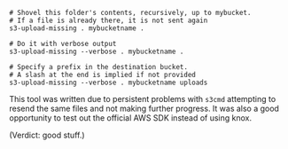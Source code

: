 ```
# Shovel this folder's contents, recursively, up to mybucket.
# If a file is already there, it is not sent again
s3-upload-missing . mybucketname .

# Do it with verbose output
s3-upload-missing --verbose . mybucketname .

# Specify a prefix in the destination bucket.
# A slash at the end is implied if not provided
s3-upload-missing --verbose . mybucketname uploads
```

This tool was written due to persistent problems with `s3cmd` attempting to resend the same files and not making further progress. It was also a good opportunity to test out the official AWS SDK instead of using knox.

(Verdict: good stuff.)

